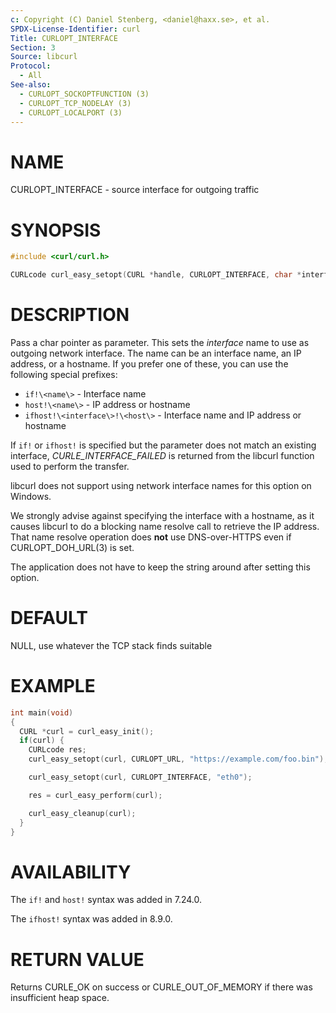```yaml
---
c: Copyright (C) Daniel Stenberg, <daniel@haxx.se>, et al.
SPDX-License-Identifier: curl
Title: CURLOPT_INTERFACE
Section: 3
Source: libcurl
Protocol:
  - All
See-also:
  - CURLOPT_SOCKOPTFUNCTION (3)
  - CURLOPT_TCP_NODELAY (3)
  - CURLOPT_LOCALPORT (3)
---
```


# NAME

CURLOPT_INTERFACE - source interface for outgoing traffic

# SYNOPSIS

~~~c
#include <curl/curl.h>

CURLcode curl_easy_setopt(CURL *handle, CURLOPT_INTERFACE, char *interface);
~~~

# DESCRIPTION

Pass a char pointer as parameter. This sets the *interface* name to use as
outgoing network interface. The name can be an interface name, an IP address,
or a hostname. If you prefer one of these, you can use the following special
prefixes:

* `if!\<name\>` - Interface name
* `host!\<name\>` - IP address or hostname
* `ifhost!\<interface\>!\<host\>` - Interface name and IP address or hostname

If `if!` or `ifhost!` is specified but the parameter does not match an existing
interface, *CURLE_INTERFACE_FAILED* is returned from the libcurl function used
to perform the transfer.

libcurl does not support using network interface names for this option on
Windows.

We strongly advise against specifying the interface with a hostname, as it
causes libcurl to do a blocking name resolve call to retrieve the IP
address. That name resolve operation does **not** use DNS-over-HTTPS even if
CURLOPT_DOH_URL(3) is set.

The application does not have to keep the string around after setting this
option.

# DEFAULT

NULL, use whatever the TCP stack finds suitable

# EXAMPLE

~~~c
int main(void)
{
  CURL *curl = curl_easy_init();
  if(curl) {
    CURLcode res;
    curl_easy_setopt(curl, CURLOPT_URL, "https://example.com/foo.bin");

    curl_easy_setopt(curl, CURLOPT_INTERFACE, "eth0");

    res = curl_easy_perform(curl);

    curl_easy_cleanup(curl);
  }
}
~~~

# AVAILABILITY

The `if!` and `host!` syntax was added in 7.24.0.

The `ifhost!` syntax was added in 8.9.0.

# RETURN VALUE

Returns CURLE_OK on success or
CURLE_OUT_OF_MEMORY if there was insufficient heap space.
